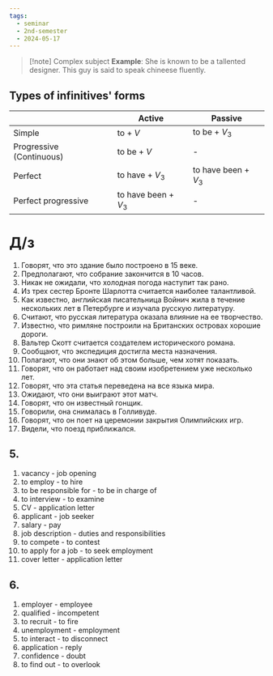 ```yaml
---
tags:
  - seminar
  - 2nd-semester
  - 2024-05-17
---
```

> [!note] Complex subject
> **Example**:
> She is known to be a tallented designer.
> This guy is said to speak chineese fluently.

## Types of infinitives' forms

|                          | Active                 | Passive                |
| ------------------------ | ---------------------- | ---------------------- |
| Simple                   | to + $V$               | to be + $V_{3}$        |
| Progressive (Continuous) | to be + $V$            | -                      |
| Perfect                  | to have + $V_{3}$      | to have been + $V_{3}$ |
| Perfect progressive      | to have been + $V_{3}$ | -                      |

# Д/з

1. Говорят, что это здание было построено в 15 веке.
2. Предполагают, что собрание закончится в 10 часов.
3. Никак не ожидали, что холодная погода наступит так рано.
4. Из трех сестер Бронте Шарлотта считается наиболее талантливой.
5. Как известно, английская писательница Войнич жила в течение нескольких лет в Петербурге и изучала русскую литературу.
6. Считают, что русская литература оказала влияние на ее творчество.
7. Известно, что римляне построили на Британских островах хорошие дороги.
8. Вальтер Скотт считается создателем исторического романа.
9. Сообщают, что экспедиция достигла места назначения.
10. Полагают, что они знают об этом больше, чем хотят показать.
11. Говорят, что он работает над своим изобретением уже несколько лет.
12. Говорят, что эта статья переведена на все языка мира.
13. Ожидают, что они выиграют этот матч.
14. Говорят, что он известный гонщик.
15. Говорили, она снималась в Голливуде.
16. Говорят, что он поет на церемонии закрытия Олимпийских игр.
17. Видели, что поезд приближался.

## 5.

1. vacancy - job opening
2. to employ - to hire
3. to be responsible for - to be in charge of
4. to interview - to examine
5. CV - application letter
6. applicant - job seeker
7. salary - pay
8. job description - duties and responsibilities
9. to compete - to contest
10. to apply for a job - to seek employment
11. cover letter - application letter

## 6.

1. employer - employee
2. qualified - incompetent
3. to recruit - to fire
4. unemployment - employment
5. to interact - to disconnect
6. application - reply
7. confidence - doubt
8. to find out - to overlook

